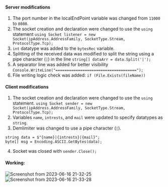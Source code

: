 #### Server modifications

1. The port number in the localEndPoint variable was changed from `11000` to `8080`. 
2. The socket creation and declaration were changed to use the `using` statement
```using Socket listener = new Socket(ipAddress.AddressFamily, SocketType.Stream, ProtocolType.Tcp);```
3. `int` datatype was added to the `bytesRec` variable.
4. Splitting of the received data was modified to split the string using a pipe character (`|`) in the line
```string[] dataArr = data.Split('|');```
5. A separator line was added for better visibility
```Console.WriteLine("====================================");```
6. File writing logic check was added:
```if (File.Exists(fileName))```

#### Client modifications

1. The socket creation and declaration were changed to use the `using` statement.
`using Socket sender = new Socket(ipAddress.AddressFamily, SocketType.Stream, ProtocolType.Tcp);`
2. Variables `name`, `intrests`, and `mail` were updated to specify datatypes as `string`.
3. Demlimiter was changed to use a pipe character (`|`).
```
string data = $"{name}|{intrests}|{mail}";
byte[] msg = Encoding.ASCII.GetBytes(data);
```
4. Socket was closed with `sender.Close();`

#### Working:
![Screenshot from 2023-06-16 21-32-25](https://github.com/saike148/amfoss-tasks/assets/92584258/6f729fcc-88e4-44d7-9077-b0d7b7955806)
![Screenshot from 2023-06-16 21-33-28](https://github.com/saike148/amfoss-tasks/assets/92584258/a4b67231-08c8-41af-908d-7a7d7a28f4f9)

